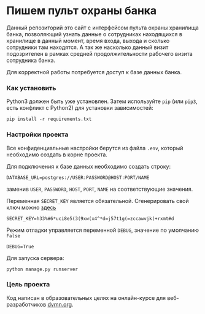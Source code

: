 # Пишем пульт охраны банка

Данный репозиторий это сайт с интерфейсом пульта охраны хранилища банка, позволяющий узнать данные о сотрудниках находящихся
в хранилище в данный момент, время входа, выхода и сколько сотрудники там находятся. А так же насколько данный визит подозрителен
в рамках средней продолжительности рабочего визита сотрудника банка.

Для корректной работы потребуется доступ к базе данных банка.

### Как установить

Python3 должен быть уже установлен. 
Затем используйте `pip` (или `pip3`, есть конфликт с Python2) для установки зависимостей:
```
pip install -r requirements.txt
```

### Настройки проекта

Все конфиденциальные настройки берутся из файла `.env`, который необходимо создать в корне проекта.  

Для подключения к базе данных необходимо создать строку:

```
DATABASE_URL=postgres://USER:PASSWORD@HOST:PORT/NAME
```
заменив `USER`, `PASSWORD`, `HOST`, `PORT`, `NAME` на соответствующие значения.  

Переменная `SECRET_KEY` является обязательной. Сгенерировать свой ключ можно [здесь](https://djecrety.ir/)  

```
SECRET_KEY=h33%#6*uci8e5(3(9xw(x4^*d=j57t1g(=zccawvjk(+rxmt#d  
```

Режим отладки управляется переменной `DEBUG`, значение по умолчанию `False`
```
DEBUG=True
```

Для запуска сервера:
```commandline
python manage.py runserver
```

### Цель проекта

Код написан в образовательных целях на онлайн-курсе для веб-разработчиков [dvmn.org](https://dvmn.org/).
